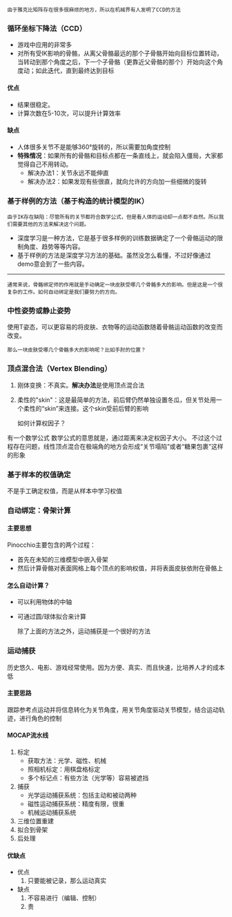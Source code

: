     由于雅克比矩阵存在很多很麻烦的地方，所以在机械界有人发明了CCD的方法

### 循环坐标下降法（CCD）
- 游戏中应用的非常多
- 对所有受IK影响的骨骼，从离父骨骼最远的那个子骨骼开始向目标位置转动，当转动到那个角度之后，下一个子骨骼（更靠近父骨骼的那个）开始向这个角度动；如此迭代，直到最终达到目标

#### 优点
- 结果很稳定。
- 计算次数在5-10次，可以提升计算效率

#### 缺点
- 人体很多关节不是能够360°旋转的，所以需要加角度控制
- **特殊情况**：如果所有的骨骼和目标点都在一条直线上，就会陷入僵局，大家都觉得自己不用转动。
	- 解决办法1：关节永远不能伸直
	- 解决办法2：如果发现有些很直，就向允许的方向加一些细微的旋转


### 基于样例的方法（基于构造的统计模型的IK）
	由于IK存在缺陷：尽管所有的关节都符合数学公式，但是看人体的运动却一点都不自然。所以我们需要其他的方法来解决这个问题。
- 深度学习是一种方法，它是基于很多样例的训练数据确定了一个骨骼运动的限制角度、趋势等等内容。
- 基于样例的方法是深度学习方法的基础。虽然没怎么看懂，不过好像通过demo意会到了一些内容。

---

	通常来说，骨骼绑定师的作用就是手动确定一块皮肤受哪几个骨骼多大的影响。但是这是一个很复杂的工作。如何自动绑定是我们要努力的方向。

### 中性姿势或静止姿势
使用T姿态，可以更容易的将皮肤、衣物等的运动函数随着骨骼运动函数的改变而改变。
	
	那么一块皮肤受哪几个骨骼多大的影响呢？比如手肘的位置？

### 顶点混合法（Vertex Blending）
1. 刚体变换：不真实。**解决办法**是使用顶点混合法
2. 柔性的"skin"：这是最简单的方法，前后臂仍然单独设置冬瓜，但关节处用一个柔性的“skin”来连接。这个skin受前后臂的影响

	如何计算权因子？

有一个数学公式
数学公式的意思就是，通过距离来决定权因子大小。
不过这个过程存在问题，线性顶点混合在极端角的地方会形成“关节塌陷”或者“糖果包裹”这样的形象

### 基于样本的权值确定
不是手工确定权值，而是从样本中学习权值

### 自动绑定：骨架计算
#### 主要思想
Pinocchio主要包含的两个过程：
- 首先在未知的三维模型中嵌入骨架
- 然后计算骨骼对表面网格上每个顶点的影响权值，并将表面皮肤依附在骨骼上

#### 怎么自动计算？
- 可以利用物体的中轴
- 可通过圆/球体拟合来计算


	除了上面的方法之外，运动捕获是一个很好的方法
### 运动捕获
历史悠久、电影、游戏经常使用。因为方便、真实、而且快速，比培养人才的成本低
#### 主要思路
跟踪参考点运动并将信息转化为关节角度，用关节角度驱动关节模型，结合运动轨迹，进行角色的控制
#### MOCAP流水线
1. 标定
	- 获取方法：光学、磁性、机械
	- 照相机标定：用棋盘格标定
	- 多个标记点：有些方法（光学等）容易被遮挡
2. 捕获
	- 光学运动捕获系统：包括主动和被动两种
	- 磁性运动捕获系统：精度有限，很重
	- 机械运动捕获系统
3. 三维位置重建
4. 拟合到骨架
5. 后处理

#### 优缺点
- 优点
	1. 只要能被记录，那么运动真实
- 缺点
	1. 不容易进行（编辑、控制）
	2. 贵
